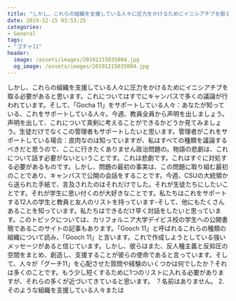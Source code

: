```yaml
---
title: "しかし、これらの組織を支援している人々に圧力をかけるためにイニシアチブを取る必要があると思います。"
date: 2019-12-15 03:53:25
categories:
- General
tags:
- "ゴチャ11"
header:
  image: /assets/images/20191215035004.jpg
  og_image: /assets/images/20191215035004.jpg
---
```


しかし、これらの組織を支援している人々に圧力をかけるためにイニシアチブを取る必要があると思います。これについてはすでにキャンパスで多くの議論が行われています。そして、「Gocha 11」をサポートしている人々：あなたが知っている、これをサポートしている人々。今週、教員全員から声明を出しましょう。声明を出して、これについて真剣に考えることができるかどうか見てみましょう。生徒だけでなくこの管理者もサポートしたいと思います。管理者がこれをサポートしている場合：皮肉なのは知っていますが、私はすべての種類を議論するべきだと思うので、ここに行きたくありません政治問題の。物語の悲劇は、これについて話す必要がないということです。これは悲劇です。これはすぐに対処する必要があるものです。しかし、問題の最初の事実は、この問題に取り組む最初のことであり、キャンパスで公開の会話をすることです。今週、CSUの大統領から送られた手紙で、言及されたのはそれだけでした。それが生徒たちにしたいことです。それが学生に思い付くのが大好きなことです。私たちはこれをサポートする12人の学生と教員と友人のリストを持っています-そして、他にもたくさんあることを知っています。私たちはできるだけ早く対話をしたいと思っています。このトピックについては、カリフォルニア大学デイビス校の学生への公開書簡であるこのサイトの記事もあります。「Gooch 11」と呼ばれるこれらの種類の組織について読み、「Gooch 11」と言います。これで作成しようとしている強いメッセージがあると信じています。しかし、彼らはまた、反人種主義と反抑圧の空間をまとめ、創造し、支援することが彼らの使命であると言っています。そして、人々が「グーチ11」を心配させた質問や経験のいくつかは何でしたか？それは多くのことです。もう少し短くするために1つのリストに入れる必要がありますが、それらの多くが近づいてきていると思います。 ？名前はありません。 2.そのような組織を支援している人々または
